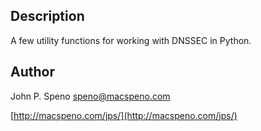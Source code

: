 Description
-----------

A few utility functions for working with DNSSEC in Python.

Author
------
John P. Speno speno@macspeno.com

[http://macspeno.com/jps/](http://macspeno.com/jps/)
